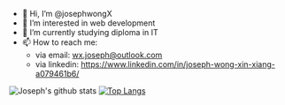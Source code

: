- 👋 Hi, I’m @josephwongX
- 👀 I’m interested in web development
- 🌱 I’m currently studying diploma in IT <!-- - 💞️ I’m looking to collaborate on ... -->
- 📫 How to reach me: 
    - via email:      wx.joseph@outlook.com
    - via linkedin:   https://www.linkedin.com/in/joseph-wong-xin-xiang-a079461b6/ 

![Joseph's github stats](https://github-readme-stats.vercel.appz/api?username=josephwongX) 
[![Top Langs](https://github-readme-stats.vercel.app/api/top-langs/?username=josephwongX&layout=compact)](https://github.com/anuraghazra/github-readme-stats)
<!---
josephwongX/josephwongX is a ✨ special ✨ repository because its `README.md` (this file) appears on your GitHub profile.
You can click the Preview link to take a look at your changes.
--->
